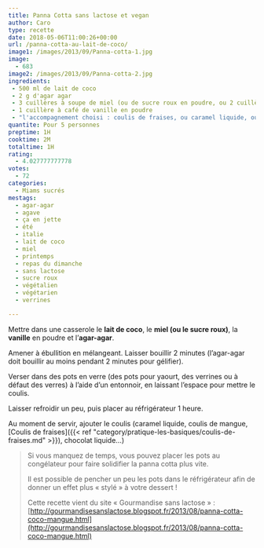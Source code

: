 ```yaml
---
title: Panna Cotta sans lactose et vegan
author: Caro
type: recette
date: 2018-05-06T11:00:26+00:00
url: /panna-cotta-au-lait-de-coco/
image1: /images/2013/09/Panna-cotta-1.jpg
image:
  - 683
image2: /images/2013/09/Panna-cotta-2.jpg
ingredients:
 - 500 ml de lait de coco
 - 2 g d'agar agar
 - 3 cuillères à soupe de miel (ou de sucre roux en poudre, ou 2 cuillères à soupe de sirop d'agave pour une version vegan)
 - 1 cuillère à café de vanille en poudre
 - "l'accompagnement choisi : coulis de fraises, ou caramel liquide, ou chocolat liquide, etc..."
quantite: Pour 5 personnes
preptime: 1H
cooktime: 2M
totaltime: 1H
rating:
  - 4.027777777778
votes:
  - 72
categories:
  - Miams sucrés
mestags:
  - agar-agar
  - agave
  - ça en jette
  - été
  - italie
  - lait de coco
  - miel
  - printemps
  - repas du dimanche
  - sans lactose
  - sucre roux
  - végétalien
  - végétarien
  - verrines

---
```

Mettre dans une casserole le **lait de coco**, le **miel (ou le sucre roux)**, la **vanille** en poudre et l&rsquo;**agar-agar**.

Amener à ébullition en mélangeant. Laisser bouillir 2 minutes (l&rsquo;agar-agar doit bouillir au moins pendant 2 minutes pour gélifier).

Verser dans des pots en verre (des pots pour yaourt, des verrines ou à défaut des verres) à l&rsquo;aide d&rsquo;un entonnoir, en laissant l&rsquo;espace pour mettre le coulis.

Laisser refroidir un peu, puis placer au réfrigérateur 1 heure.

Au moment de servir, ajouter le coulis (caramel liquide, coulis de mangue, [Coulis de fraises]({{< ref "category/pratique-les-basiques/coulis-de-fraises.md" >}}), chocolat liquide&#8230;)

> Si vous manquez de temps, vous pouvez placer les pots au congélateur pour faire solidifier la panna cotta plus vite.
>
> Il est possible de pencher un peu les pots dans le réfrigérateur afin de donner un effet plus « stylé » à votre dessert !
>
> Cette recette vient du site « Gourmandise sans lactose » : [http://gourmandisesanslactose.blogspot.fr/2013/08/panna-cotta-coco-mangue.html](http://gourmandisesanslactose.blogspot.fr/2013/08/panna-cotta-coco-mangue.html)
